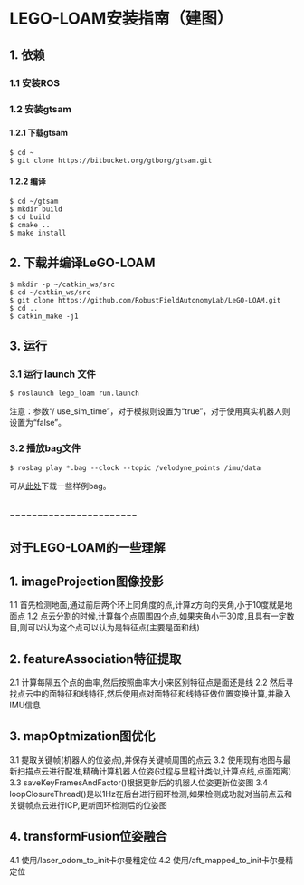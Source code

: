# LEGO-LOAM安装指南（建图）
## 1. 依赖
### 1.1 安装ROS
### 1.2 安装gtsam
#### 1.2.1 下载gtsam
```
$ cd ~
$ git clone https://bitbucket.org/gtborg/gtsam.git
```
#### 1.2.2 编译
```
$ cd ~/gtsam
$ mkdir build
$ cd build
$ cmake ..
$ make install
```
## 2. 下载并编译LeGO-LOAM
```
$ mkdir -p ~/catkin_ws/src
$ cd ~/catkin_ws/src
$ git clone https://github.com/RobustFieldAutonomyLab/LeGO-LOAM.git
$ cd ..
$ catkin_make -j1
```
## 3. 运行
### 3.1 运行 launch 文件
```
$ roslaunch lego_loam run.launch
```
注意：参数“/ use_sim_time”，对于模拟则设置为“true”，对于使用真实机器人则设置为“false”。
### 3.2 播放bag文件
```
$ rosbag play *.bag --clock --topic /velodyne_points /imu/data
```
可从[此处](https://github.com/RobustFieldAutonomyLab/jackal_dataset_20170608)下载一些样例bag。

## -----------------------


## 对于LEGO-LOAM的一些理解
## 1. imageProjection图像投影
1.1 首先检测地面,通过前后两个环上同角度的点,计算z方向的夹角,小于10度就是地面点
1.2 点云分割的时候,计算每个点周围四个点,如果夹角小于30度,且具有一定数目,则可以认为这个点可以认为是特征点(主要是面和线)
## 2. featureAssociation特征提取
2.1 计算每隔五个点的曲率,然后按照曲率大小来区别特征点是面还是线
2.2 然后寻找点云中的面特征和线特征,然后使用点对面特征和线特征做位置变换计算,并融入IMU信息
## 3. mapOptmization图优化
3.1 提取关键帧(机器人的位姿点),并保存关键帧周围的点云
3.2 使用现有地图与最新扫描点云进行配准,精确计算机器人位姿(过程与里程计类似,计算点线,点面距离)
3.3 saveKeyFramesAndFactor()根据更新后的机器人位姿更新位姿图
3.4 loopClosureThread()是以1Hz在后台进行回环检测,如果检测成功就对当前点云和关键帧点云进行ICP,更新回环检测后的位姿图
## 4. transformFusion位姿融合
4.1 使用/laser_odom_to_init卡尔曼粗定位
4.2 使用/aft_mapped_to_init卡尔曼精定位